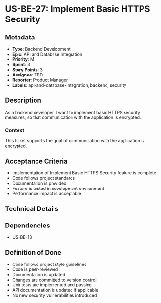 # US-BE-27: Implement Basic HTTPS Security

## Metadata
- **Type**: Backend Development
- **Epic**: API and Database Integration
- **Priority**: M
- **Sprint**: 3
- **Story Points**: 3
- **Assignee**: TBD
- **Reporter**: Product Manager
- **Labels**: api-and-database-integration, backend, security

## Description
As a backend developer, I want to implement basic HTTPS security measures, so that communication with the application is encrypted.

### Context
This ticket supports the goal of communication with the application is encrypted.

## Acceptance Criteria
- Implementation of Implement Basic HTTPS Security feature is complete
- Code follows project standards
- Documentation is provided
- Feature is tested in development environment
- Performance impact is acceptable

## Technical Details

## Dependencies
- US-BE-13

## Definition of Done
- Code follows project style guidelines
- Code is peer-reviewed
- Documentation is updated
- Changes are committed to version control
- Unit tests are implemented and passing
- API documentation is updated if applicable
- No new security vulnerabilities introduced
